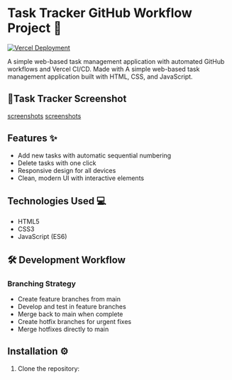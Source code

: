 # Task Tracker GitHub Workflow Project 🚀

[![Vercel Deployment](https://img.shields.io/badge/Deployed_on-Vercel-black?logo=vercel)](https://your-vercel-app.vercel.app)

A simple web-based task management application with automated GitHub workflows and Vercel CI/CD. Made with A simple web-based task management application built with HTML, CSS, and JavaScript.

## 📸Task Tracker Screenshot
[screenshots](/assets/screenshots/Screenshot%202025-05-16%20at%207.11.37 AM.png)
[screenshots](/assets/screenshots/Screenshot%202025-05-16%20at%208.52.04 AM.png)

## Features ✨
- Add new tasks with automatic sequential numbering
- Delete tasks with one click
- Responsive design for all devices
- Clean, modern UI with interactive elements

## Technologies Used 💻
- HTML5
- CSS3
- JavaScript (ES6)

## 🛠 Development Workflow

### Branching Strategy
- Create feature branches from main
- Develop and test in feature branches
- Merge back to main when complete
- Create hotfix branches for urgent fixes
- Merge hotfixes directly to main

## Installation ⚙️

1. Clone the repository:
    ```bash
    

